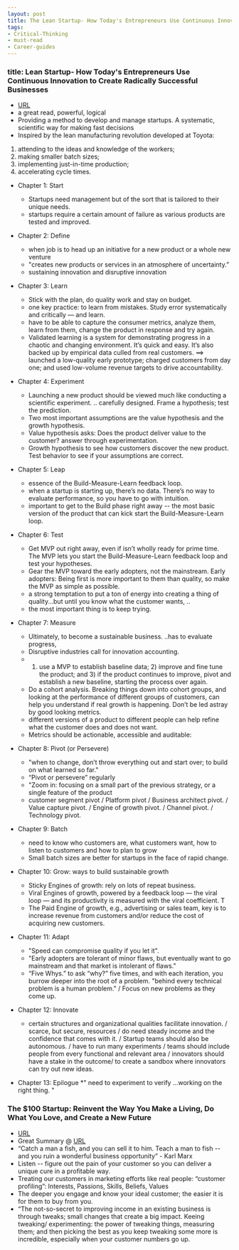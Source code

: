 ```yaml
---
layout: post
title: The Lean Startup- How Today's Entrepreneurs Use Continuous Innovation to Create Radically Successful Businesses
tags:
- Critical-Thinking
- must-read
- Career-guides
---
```


### title: Lean Startup- How Today's Entrepreneurs Use Continuous Innovation to Create Radically Successful Businesses
- [URL](https://www.amazon.com/dp/B004J4XGN6/ref=dp-kindle-redirect?_encoding=UTF8&btkr=1)
- a great read, powerful, logical
- Providing a method to develop and manage startups. A systematic, scientific way for making fast decisions 
- Inspired by the lean manufacturing revolution developed at Toyota: 
1. attending to the ideas and knowledge of the workers; 
2. making smaller batch sizes; 
3. implementing just-in-time production; 
4. accelerating cycle times. 

- Chapter 1: Start
	* Startups need management but of the sort that is tailored to their unique needs.
  	* startups require a certain amount of failure as various products are tested and improved. 

- Chapter 2: Define
  	* when job is to head up an initiative for a new product or a whole new venture
  	* "creates new products or services in an atmosphere of uncertainty.” 
  	* sustaining innovation and disruptive innovation 

- Chapter 3: Learn
	* Stick with the plan, do quality work and stay on budget. 
	* one key practice: to learn from mistakes. Study error systematically and critically — and learn. 
	* have to be able to capture the consumer metrics, analyze them, learn from them, change the product in response and try again. 
	* Validated learning is a system for demonstrating progress in a chaotic and changing environment. It’s quick and easy. It’s also backed up by empirical data culled from real customers. ==> launched a low-quality early prototype; charged customers from day one; and used low-volume revenue targets to drive accountability. 

- Chapter 4: Experiment
	* Launching a new product should be viewed much like conducting a scientific experiment. .. carefully designed. Frame a hypothesis; test the prediction.
	* Two most important assumptions are the value hypothesis and the growth hypothesis. 
	* Value hypothesis asks: Does the product deliver value to the customer?  answer through experimentation. 
	* Growth hypothesis to see how customers discover the new product. Test behavior to see if your assumptions are correct.

- Chapter 5: Leap
	* essence of the Build-Measure-Learn feedback loop. 
	* when a startup is starting up, there’s no data. There’s no way to evaluate performance, so you have to go with intuition. 
	* important to get to the Build phase right away -- the most basic version of the product that can kick start the Build-Measure-Learn loop.

- Chapter 6: Test
	* Get  MVP out  right away, even if isn’t wholly ready for prime time. The MVP lets you start the Build-Measure-Learn feedback loop and test your hypotheses.
	* Gear the MVP toward the early adopters, not the mainstream. Early adopters: Being first is more important to them than quality, so make the MVP as simple as possible. 
	* a strong temptation to put a ton of energy into creating a thing of quality...but until you know what the customer wants, ..
	* the most important thing is to keep trying. 

- Chapter 7: Measure
	* Ultimately, to become a sustainable business. ..has to evaluate progress, 
	* Disruptive industries call for innovation accounting. 
	* 1) use a MVP to establish baseline data; 2) improve and fine tune the product; and 3) if the product continues to improve, pivot and establish a new baseline, starting the process over again.
	* Do a cohort analysis. Breaking things down into cohort groups, and looking at the performance of different groups of customers, can help you understand if real growth is happening. Don’t be led astray by good looking metrics.
	* different versions of a product to different people can help refine what the customer does and does not want. 
	* Metrics should be actionable, accessible and auditable:

- Chapter 8: Pivot (or Persevere)
	* "when to change, don’t throw everything out and start over;  to build on what learned so far."
	* “Pivot or persevere” regularly 
	* "Zoom in: focusing on a small part of the previous strategy, or a single feature of the product
	* customer segment pivot / Platform pivot / Business architect pivot. / Value capture pivot. / Engine of growth pivot. / Channel pivot. / Technology pivot.

- Chapter 9: Batch
 	* need to know who customers are, what  customers want, how to listen to  customers and how to plan to grow 
	* Small batch sizes are better for startups in the face of rapid change. 

- Chapter 10: Grow:  ways to build sustainable growth
	* Sticky Engines of growth: rely on lots of repeat business. 
	* Viral Engines of growth, powered by a feedback loop — the viral loop — and its productivity is measured with the viral coefficient. T
	* The Paid Engine of growth, e.g., advertising or sales team, key is to increase revenue from customers and/or reduce the cost of acquiring new customers.

- Chapter 11: Adapt
	* "Speed can compromise quality if you let it".
	* "Early adopters are tolerant of minor flaws, but eventually  want to go mainstream and that market is intolerant of flaws."
	* “Five Whys.” to ask “why?” five times, and with each iteration, you burrow deeper into the root of a problem. "behind every technical problem is a human problem."  /  Focus on new problems as they come up.

- Chapter 12: Innovate
	* certain structures and organizational qualities facilitate innovation. /  scarce, but secure, resources / do need steady income and the confidence that comes with it. / Startup teams should also be autonomous. / have to run many experiments / teams should include people from every functional and relevant area / innovators should have a stake in the outcome/  to create a sandbox where innovators can try out new ideas. 

- Chapter 13: Epilogue
	*" need to experiment to verify ...working on the right thing. "





### The $100 Startup: Reinvent the Way You Make a Living, Do What You Love, and Create a New Future
- [URL](https://www.goodreads.com/book/show/12605157-the-100-startup)
- Great Summary @ [URL](https://www.forbes.com/sites/ericwagner/2012/09/27/the-100-startup-entrepreneur/#3f4cc16414c9)
- “Catch a man a fish, and you can sell it to him. Teach a man to fish -- and you ruin a wonderful business opportunity” - Karl Marx
- Listen -- figure out the pain of your customer so you can deliver a unique cure in a profitable way.
- Treating our customers in marketing efforts like real people: “customer profiling”: Interests, Passions, Skills, Beliefs, Values
- The deeper you engage and know your ideal customer; the easier it is for them to buy from you.
- “The not-so-secret to improving income in an existing business is through tweaks; small changes that create a big impact. Keeing tweaking/ experimenting: the power of tweaking things, measuring them; and then picking the best as you keep tweaking some more is incredible, especially when your customer numbers go up.
